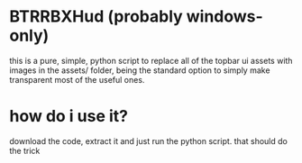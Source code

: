 # BTRRBXHud (probably windows-only)

this is a pure, simple, python script to replace all of the topbar ui 
assets with images in the assets/ folder, being the standard option
to simply make transparent most of the useful ones.

# how do i use it?

download the code, extract it and just run the python script.
that should do the trick

